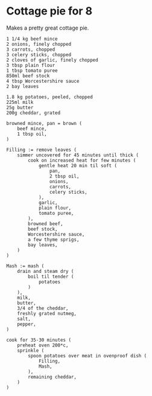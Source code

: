 Cottage pie for 8
=================

Makes a pretty great cottage pie.

    1 1/4 kg beef mince
    2 onions, finely chopped
    3 carrots, chopped
    3 celery sticks, chopped
    2 cloves of garlic, finely chopped
    3 tbsp plain flour
    1 tbsp tomato puree
    850ml beef stock
    4 tbsp Worcestershire sauce
    2 bay leaves
    
    1.8 kg potatoes, peeled, chopped
    225ml milk
    25g butter
    200g cheddar, grated
    
    browned mince, pan = brown (
        beef mince,
        1 tbsp oil,
    )
    
    Filling := remove leaves (
        simmer uncovered for 45 minutes until thick (
            cook on increased heat for few minutes (
                gentle heat 20 min til soft (
                    pan,
                    2 tbsp oil,
                    onions,
                    carrots,
                    celery sticks,
                ),
                garlic,
                plain flour,
                tomato puree,
            ),
            browned beef,
            beef stock,
            Worcestershire sauce,
            a few thyme sprigs,
            bay leaves,
        )
    )
    
    Mash := mash (
        drain and steam dry (
            boil til tender (
                potatoes
            )
        ),
        milk,
        butter,
        3/4 of the cheddar,
        freshly grated nutmeg,
        salt,
        pepper,
    )
    
    cook for 35-30 minutes (
        preheat oven 200*c,
        sprinkle (
            spoon potatoes over meat in ovenproof dish (
                Filling,
                Mash,
            ),
            remaining cheddar,
        )
    )
